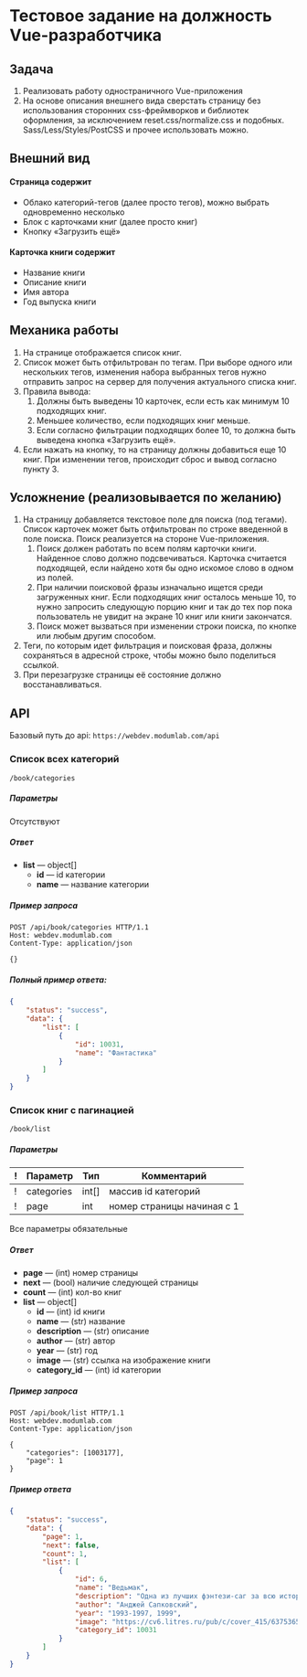 ﻿# Тестовое задание на должность Vue-разработчика

## Задача
1. Реализовать работу одностраничного Vue-приложения
2. На основе описания внешнего вида сверстать страницу без использования сторонних css-фреймворков и библиотек оформления, за исключением reset.css/normalize.css и подобных. Sass/Less/Styles/PostCSS и прочее использовать можно.

## Внешний вид

#### Страница содержит
- Облако категорий-тегов (далее просто тегов), можно выбрать одновременно несколько
- Блок с карточками книг (далее просто книг)
- Кнопку «Загрузить ещё»

#### Карточка книги содержит
- Название книги
- Описание книги
- Имя автора
- Год выпуска книги

## Механика работы
1. На странице отображается список книг.
2. Список может быть отфильтрован по тегам. При выборе одного или нескольких тегов, изменения набора выбранных тегов нужно отправить запрос на сервер для получения актуального списка книг.
3. Правила вывода:
   1. Должны быть выведены 10 карточек, если есть как минимум 10 подходящих книг.
   2. Меньшее количество, если подходящих книг меньше.
   3. Если согласно фильтрации подходящих более 10, то должна быть выведена кнопка «Загрузить ещё».
4. Если нажать на кнопку, то на страницу должны добавиться еще 10 книг. При изменении тегов, происходит сброс и вывод согласно пункту 3.

## Усложнение (реализовывается по желанию)
1. На страницу добавляется текстовое поле для поиска (под тегами).
Список карточек может быть отфильтрован по строке введенной в поле поиска. Поиск реализуется на стороне Vue-приложения.
    1. Поиск должен работать по всем полям карточки книги. Найденное слово должно подсвечиваться. Карточка считается подходящей, если найдено хотя бы одно искомое слово в одном из полей.
    2. При наличии поисковой фразы изначально ищется среди загруженных книг. Если подходящих книг осталось меньше 10, то нужно запросить следующую порцию книг и так до тех пор пока пользователь не увидит на экране 10 книг или книги закончатся.
    3. Поиск может вызваться при изменении строки поиска, по кнопке или любым другим способом.
2. Теги, по которым идет фильтрация и поисковая фраза, должны сохраняться в адресной строке, чтобы можно было поделиться ссылкой.
3. При перезагрузке страницы её состояние должно восстанавливаться.

## API
Базовый путь до api:  `https://webdev.modumlab.com/api`

### Список всех категорий
`/book/categories`

##### Параметры
Отсутствуют

##### Ответ
* **list** — object[]
    * **id** — id категории
    * **name** — название категории

##### Пример запроса
```
POST /api/book/categories HTTP/1.1
Host: webdev.modumlab.com
Content-Type: application/json

{}
```

##### Полный пример ответа:
```json
{
    "status": "success",
    "data": {
        "list": [
            {
                "id": 10031,
                "name": "Фантастика"
            }
        ]
    }
}
```

### Список книг с пагинацией
`/book/list`

##### Параметры

! | Параметр | Тип | Комментарий
---|----------|-----|------------
 ! | categories | int[] | массив id категорий
 ! | page  | int | номер страницы начиная с 1

Все параметры обязательные

##### Ответ

* **page** — (int) номер страницы
* **next** — (bool) наличие следующей страницы
* **count** — (int) кол-во книг
* **list** — object[]
    * **id** — (int) id книги
    * **name** — (str) название
    * **description** — (str) описание
    * **author** — (str) автор
    * **year** — (str) год
    * **image** — (str) ссылка на изображение книги
    * **category_id** — (int) id категории

##### Пример запроса
```
POST /api/book/list HTTP/1.1
Host: webdev.modumlab.com
Content-Type: application/json

{
    "categories": [1003177],
    "page": 1
}
```

##### Пример ответа
```json
{
    "status": "success",
    "data": {
        "page": 1,
        "next": false,
        "count": 1,
        "list": [
            {
                "id": 6,
                "name": "Ведьмак",
                "description": "Одна из лучших фэнтези-саг за всю историю существования жанра. Оригинальное, масштабное\n                    эпическое произведение, одновременно и свободное от влияния извне, и связанное с классической\n                    мифологической, легендарной и сказовой традицией. Шедевр не только писательского мастерства Анджея\n                    Сапковского, но и переводческого искусства Евгения Павловича Вайсброта. «Сага о Геральте» – в одном\n                    томе. Бесценный подарок и для поклонника прекрасной фантастики, и для ценителя просто хорошей\n                    литературы. Перед читателем буквально оживает необычный, прекрасный и жестокий мир литературной\n                    легенда, в котором обитают эльфы и гномы, оборотни, вампиры и «низушки»-хоббиты, драконы и\n                    монстры, – но прежде всего люди. Очень близкие нам, понятные и человечные люди – такие как мастер\n                    меча ведьмак Геральт, его друг, беспутный менестрель Лютик, его возлюбленная, прекрасная чародейка\n                    Йеннифэр, и приемная дочь – безрассудно отважная юная Цири…\n                ",
                "author": "Анджей Сапковский",
                "year": "1993-1997, 1999",
                "image": "https://cv6.litres.ru/pub/c/cover_415/6375365.jpg",
                "category_id": 10031
            }
        ]
    }
}
```